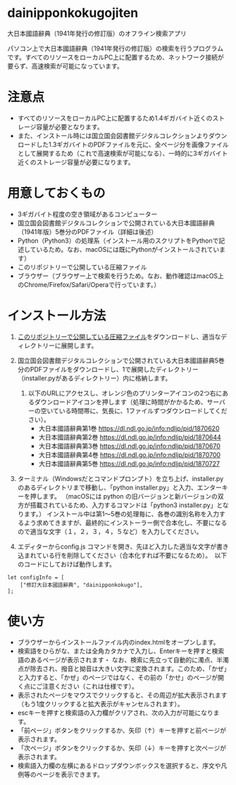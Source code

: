 # dainipponkokugojiten
大日本國語辭典（1941年発行の修訂版）のオフライン検索アプリ

パソコン上で大日本國語辭典（1941年発行の修訂版）の検索を行うプログラムです。すべてのリソースをローカルPC上に配置するため、ネットワーク接続が要らず、高速検索が可能になっています。

# 注意点

* すべてのリソースをローカルPC上に配置するため1.4ギガバイト近くのストレージ容量が必要となります。
* また、インストール時には国立国会図書館デジタルコレクションよりダウンロードした1.3ギガバイトのPDFファイルを元に、全ページ分を画像ファイルとして展開するため（これで高速検索が可能になる）、一時的に3ギガバイト近くのストレージ容量が必要になります。

# 用意しておくもの

* 3ギガバイト程度の空き領域があるコンピューター
* 国立国会図書館デジタルコレクションで公開されている大日本國語辭典（1941年版）5巻分のPDFファイル（詳細は後述）
* Python（Python3）の処理系（インストール用のスクリプトをPythonで記述しているため。なお、macOSには既にPythonがインストールされています）
* このリポジトリーで公開している圧縮ファイル
* ブラウザー（ブラウザー上で検索を行うため。なお、動作確認はmacOS上のChrome/Firefox/Safari/Operaで行っています。）

# インストール方法

1. [このリポジトリーで公開している圧縮ファイル](https://github.com/mmurak/dainipponkokugojiten/archive/refs/heads/main.zip)をダウンロードし、適当なディレクトリーに展開します。
2. 国立国会図書館デジタルコレクションで公開されている大日本國語辭典5巻分のPDFファイルをダウンロードし、1で展開したディレクトリー（installer.pyがあるディレクトリー）内に格納します。
    1. 以下のURLにアクセスし、オレンジ色のプリンターアイコンの2つ右にあるダウンロードアイコンを押します（処理に時間がかかるため、サーバーの空いている時間帯に、気長に、1ファイルずつダウンロードしてください）。
        * 大日本國語辭典第1巻 <https://dl.ndl.go.jp/info:ndljp/pid/1870620>
        * 大日本國語辭典第2巻 <https://dl.ndl.go.jp/info:ndljp/pid/1870644>
        * 大日本國語辭典第3巻 <https://dl.ndl.go.jp/info:ndljp/pid/1870670>
        * 大日本國語辭典第4巻 <https://dl.ndl.go.jp/info:ndljp/pid/1870700>
        * 大日本國語辭典第5巻 <https://dl.ndl.go.jp/info:ndljp/pid/1870727>

3. ターミナル（Windowsだとコマンドプロンプト）を立ち上げ、installer.pyのあるディレクトリまで移動し、「python installer.py」と入力、エンターキーを押します。
（macOSには python の旧バージョンと新バージョンの双方が搭載されているため、入力するコマンドは「python3 installer.py」となります。）
インストール中は第1〜5巻の処理毎に、各巻の識別名称を入力するよう求めてきますが、最終的にインストーラー側で合本化し、不要になるので適当な文字（１，２，３，４，５など）を入力してください。
4. エディターからconfig.js コマンドを開き、先ほど入力した適当な文字が書き込まれている行を削除してください（合本化すれば不要になるため）。　以下のコードにしておけば動作します。
```
let configInfo = [
    ["修訂大日本國語辭典", "dainipponkokugo"],
];
```

# 使い方

* ブラウザーからインストールファイル内のindex.htmlをオープンします。
* 検索語をひらがな、または全角カタカナで入力し、Enterキーを押すと検索語のあるページが表示されます・
なお、検索に先立って自動的に濁点、半濁点が除去され、撥音と拗音は大きい文字に変換されます。このため、「かぜ」と入力すると、「かぜ」のページではなく、その前の「かせ」のページが開く点にご注意ください（これは仕様です）。
* 表示されたページをマウスでクリックすると、その周辺が拡大表示されます（もう1度クリックすると拡大表示がキャンセルされます）。
* escキーを押すと検索語の入力欄がクリアされ、次の入力が可能になります。
* 「前ページ」ボタンをクリックするか、矢印（↑）キーを押すと前ページが表示されます。
* 「次ページ」ボタンをクリックするか、矢印（↓）キーを押すと次ページが表示されます。
* 検索語入力欄の左横にあるドロップダウンボックスを選択すると、序文や凡例等のページを表示できます。


